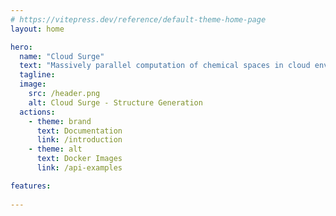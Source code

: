 ```yaml
---
# https://vitepress.dev/reference/default-theme-home-page
layout: home

hero:
  name: "Cloud Surge"
  text: "Massively parallel computation of chemical spaces in cloud environments with Surge"
  tagline:
  image:
    src: /header.png
    alt: Cloud Surge - Structure Generation
  actions:
    - theme: brand
      text: Documentation
      link: /introduction
    - theme: alt
      text: Docker Images
      link: /api-examples

features:
 
---
```


